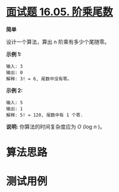 # [面试题 16.05. 阶乘尾数][cnTitle]

**简单**

设计一个算法，算出 n 阶乘有多少个尾随零。

**示例 1:** 

```
输入: 3
输出: 0
解释: 3! = 6, 尾数中没有零。
```

**示例 2:** 

```
输入: 5
输出: 1
解释: 5! = 120, 尾数中有 1 个零.
```

**说明:** 你算法的时间复杂度应为  *O* (log  *n* )。




# 算法思路

# 测试用例
```
```

[cnTitle]: https://leetcode-cn.com/problems/factorial-zeros-lcci/
